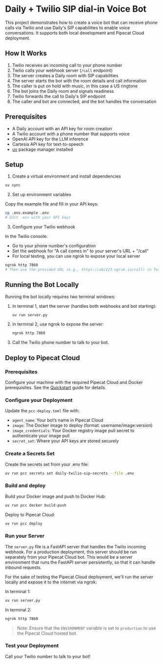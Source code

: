 # Daily + Twilio SIP dial-in Voice Bot

This project demonstrates how to create a voice bot that can receive phone calls via Twilio and use Daily's SIP capabilities to enable voice conversations. It supports both local development and Pipecat Cloud deployment.

## How It Works

1. Twilio receives an incoming call to your phone number
2. Twilio calls your webhook server (`/call` endpoint)
3. The server creates a Daily room with SIP capabilities
4. The server starts the bot with the room details and call information
5. The caller is put on hold with music, in this case a US ringtone
6. The bot joins the Daily room and signals readiness
7. Twilio forwards the call to Daily's SIP endpoint
8. The caller and bot are connected, and the bot handles the conversation

## Prerequisites

- A Daily account with an API key for room creation
- A Twilio account with a phone number that supports voice
- OpenAI API key for the LLM inference
- Cartesia API key for text-to-speech
- [uv](https://docs.astral.sh/uv/getting-started/installation/) package manager installed

## Setup

1. Create a virtual environment and install dependencies

```bash
uv sync
```

2. Set up environment variables

Copy the example file and fill in your API keys:

```bash
cp .env.example .env
# Edit .env with your API keys
```

3. Configure your Twilio webhook

In the Twilio console:

- Go to your phone number's configuration
- Set the webhook for "A call comes in" to your server's URL + "/call"
- For local testing, you can use ngrok to expose your local server

```bash
ngrok http 7860
# Then use the provided URL (e.g., https://abc123.ngrok.io/call) in Twilio
```

## Running the Bot Locally

Running the bot locally requires two terminal windows:

1. In terminal 1, start the server (handles both webhooks and bot starting):

   ```bash
   uv run server.py
   ```

2. In terminal 2, use ngrok to expose the server:

   ```bash
   ngrok http 7860
   ```

3. Call the Twilio phone number to talk to your bot.

## Deploy to Pipecat Cloud

### Prerequisites

Configure your machine with the required Pipecat Cloud and Docker prerequisites. See the [Quickstart](https://docs.pipecat.ai/getting-started/quickstart#prerequisites-2) guide for details.

### Configure your Deployment

Update the `pcc-deploy.toml` file with:

- `agent_name`: Your bot’s name in Pipecat Cloud
- `image`: The Docker image to deploy (format: username/image:version)
- `image_credentials`: Your Docker registry image pull secret to authenticate your image pull
- `secret_set`: Where your API keys are stored securely

### Create a Secrets Set

Create the secrets set from your .env file:

```bash
uv run pcc secrets set daily-twilio-sip-secrets --file .env
```

### Build and deploy

Build your Docker image and push to Docker Hub:

```bash
uv run pcc docker build-push
```

Deploy to Pipecat Cloud:

```bash
uv run pcc deploy
```

### Run your Server

The `server.py` file is a FastAPI server that handles the Twilio incoming webhook. For a production deployment, this server should be run separately from your Pipecat Cloud bot. This would be a server environment that runs the FastAPI server persistently, so that it can handle inbound requests.

For the sake of testing the Pipecat Cloud deployment, we'll run the server locally and expose it to the internet via ngrok:

In terminal 1:

```bash
uv run server.py
```

In terminal 2:

```bash
ngrok http 7860
```

> Note: Ensure that the `ENVIRONMENT` variable is set to `production` to use the Pipecat Cloud hosted bot.

### Test your Deployment

Call your Twilio number to talk to your bot!
